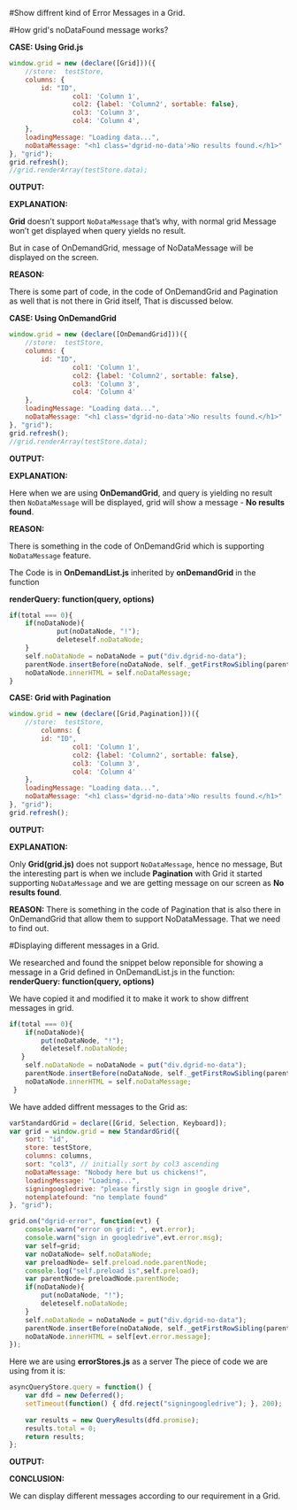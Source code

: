 #Show diffrent kind of Error Messages in a Grid.


#How grid's noDataFound message works?

**CASE: Using Grid.js**

```js
window.grid = new (declare([Grid]))({
	//store:  testStore,
	columns: {
		id: "ID",
				col1: 'Column 1',
				col2: {label: 'Column2', sortable: false},
				col3: 'Column 3',
				col4: 'Column 4',
	},
	loadingMessage: "Loading data...",
	noDataMessage: "<h1 class='dgrid-no-data'>No results found.</h1>"
}, "grid");
grid.refresh(); 
//grid.renderArray(testStore.data);
```

**OUTPUT:**




**EXPLANATION:**

**Grid** doesn’t support  `NoDataMessage`  that’s why, with normal grid Message won’t get displayed when query yields no result.

But in case of OnDemandGrid, message of NoDataMessage will be displayed on the screen.

**REASON:**

There is some part of code, in the code of OnDemandGrid and Pagination as well that is not there in Grid itself,
That is discussed below.


**CASE: Using OnDemandGrid**

```js
window.grid = new (declare([OnDemandGrid]))({
	//store:  testStore,
	columns: {
		id: "ID",
				col1: 'Column 1',
				col2: {label: 'Column2', sortable: false},
				col3: 'Column 3',
				col4: 'Column 4'
	},
	loadingMessage: "Loading data...",
	noDataMessage: "<h1 class='dgrid-no-data'>No results found.</h1>"
}, "grid");
grid.refresh();
//grid.renderArray(testStore.data);
```

**OUTPUT:**

 

**EXPLANATION:**

Here when we are using **OnDemandGrid**, and query is yielding no result then `NoDataMessage` will be displayed, grid will show a message - **No results found**.

**REASON:**

There is something in the code of OnDemandGrid which is supporting `NoDataMessage` feature.

The Code is in **OnDemandList.js** inherited by **onDemandGrid** in the function

  **renderQuery: function(query, options)**

```js
if(total === 0){
	if(noDataNode){
			put(noDataNode, "!");
			deleteself.noDataNode;
	}
	self.noDataNode = noDataNode = put("div.dgrid-no-data");
	parentNode.insertBefore(noDataNode, self._getFirstRowSibling(parentNode));
	noDataNode.innerHTML = self.noDataMessage;
}
```

**CASE: Grid with Pagination**

```js
window.grid = new (declare([Grid,Pagination]))({
	//store:  testStore,			
		columns: {
		id: "ID",
				col1: 'Column 1',
				col2: {label: 'Column2', sortable: false},
				col3: 'Column 3',
				col4: 'Column 4'
	},
	loadingMessage: "Loading data...",
	noDataMessage: "<h1 class='dgrid-no-data'>No results found.</h1>"
}, "grid");
grid.refresh();
```

**OUTPUT:**
 



**EXPLANATION:**

Only **Grid(grid.js)** does not support `NoDataMessage`, hence no message,
But the interesting part is when we include **Pagination** with Grid it started supporting `NoDataMessage` and we are getting message on our screen as **No results found**.

**REASON:**
There is something in the code of Pagination that is also there in OnDemandGrid that allow them to support NoDataMessage.
That we need to find out.









#Displaying  different messages in a Grid.

We researched and found the snippet below reponsible for showing a message in a Grid defined in OnDemandList.js in the function:
**renderQuery: function(query, options)**

We have copied it and modified it to make it work to show diffrent messages in grid.

```js
if(total === 0){
	if(noDataNode){
		put(noDataNode, "!");
		deleteself.noDataNode;
   }
	self.noDataNode = noDataNode = put("div.dgrid-no-data");
	parentNode.insertBefore(noDataNode, self._getFirstRowSibling(parentNode));
	noDataNode.innerHTML = self.noDataMessage;
 }
```

We have added diffrent messages to the Grid as:

```js
varStandardGrid = declare([Grid, Selection, Keyboard]);
var grid = window.grid = new StandardGrid({
	sort: "id",
	store: testStore,
	columns: columns,
	sort: "col3", // initially sort by col3 ascending
	noDataMessage: "Nobody here but us chickens!",
	loadingMessage: "Loading...",
	signingoogledrive: "please firstly sign in google drive",
	notemplatefound: "no template found"
}, "grid");

grid.on("dgrid-error", function(evt) {
	console.warn("error on grid: ", evt.error);
	console.warn("sign in googledrive",evt.error.msg);
	var self=grid;
	var noDataNode= self.noDataNode;
	var preloadNode= self.preload.node.parentNode;
	console.log("self.preload is",self.preload);
	var parentNode= preloadNode.parentNode;
	if(noDataNode){
		put(noDataNode, "!");
		deleteself.noDataNode;
	}
	self.noDataNode = noDataNode = put("div.dgrid-no-data");
	parentNode.insertBefore(noDataNode, self._getFirstRowSibling(parentNode));
	noDataNode.innerHTML = self[evt.error.message];
});
```

Here we  are  using **errorStores.js** as a server
The piece of code we are using from it is:

```js
asyncQueryStore.query = function() {
	var dfd = new Deferred();
	setTimeout(function() { dfd.reject("signingoogledrive"); }, 200);
	
	var results = new QueryResults(dfd.promise);
	results.total = 0;
	return results;
};
```
**OUTPUT:**


**CONCLUSION:**

We can display different messages  according  to our requirement  in a Grid.
